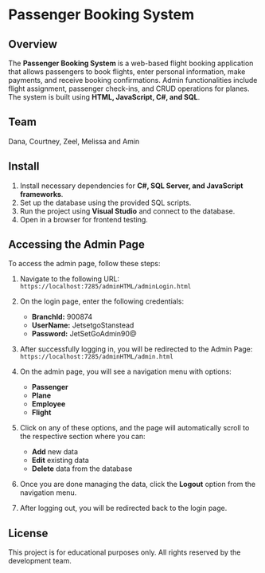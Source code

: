 # Passenger Booking System

## Overview
The **Passenger Booking System** is a web-based flight booking application that allows passengers to book flights, enter personal information, make payments, and receive booking confirmations. Admin functionalities include flight assignment, passenger check-ins, and CRUD operations for planes. The system is built using **HTML, JavaScript, C#, and SQL**.

## Team 
Dana, Courtney, Zeel, Melissa and Amin

## Install
1. Install necessary dependencies for **C#, SQL Server, and JavaScript frameworks**.
2. Set up the database using the provided SQL scripts.
3. Run the project using **Visual Studio** and connect to the database.
4. Open in a browser for frontend testing.

## Accessing the Admin Page
To access the admin page, follow these steps:

1. Navigate to the following URL:  
   `https://localhost:7285/adminHTML/adminLogin.html`

2. On the login page, enter the following credentials:
   - **BranchId:** 900874
   - **UserName:** JetsetgoStanstead
   - **Password:** JetSetGoAdmin90@

3. After successfully logging in, you will be redirected to the Admin Page:  
   `https://localhost:7285/adminHTML/admin.html`

4. On the admin page, you will see a navigation menu with options:  
   - **Passenger**  
   - **Plane**  
   - **Employee**  
   - **Flight**  

5. Click on any of these options, and the page will automatically scroll to the respective section where you can:
   - **Add** new data
   - **Edit** existing data
   - **Delete** data from the database

6. Once you are done managing the data, click the **Logout** option from the navigation menu.

7. After logging out, you will be redirected back to the login page.


## License
This project is for educational purposes only. All rights reserved by the development team.

